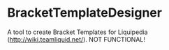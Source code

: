 BracketTemplateDesigner
=======================

A tool to create Bracket Templates for Liquipedia (http://wiki.teamliquid.net/).
NOT FUNCTIONAL!
